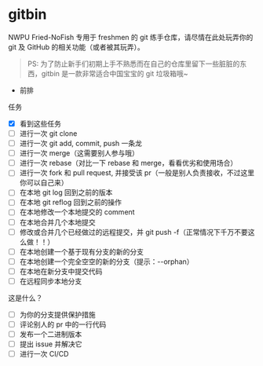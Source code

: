 # gitbin

NWPU Fried-NoFish 专用于 freshmen 的 git 练手仓库，请尽情在此处玩弄你的 git 及 GitHub 的相关功能（或者被其玩弄）。

> PS: 为了防止新手们初期上手不熟悉而在自己的仓库里留下一些脏脏的东西，gitbin 是一款非常适合中国宝宝的 git 垃圾箱哦~

- 前排

任务
- [x] 看到这些任务
- [ ] 进行一次 git clone
- [ ] 进行一次 git add, commit, push 一条龙
- [ ] 进行一次 merge（这需要别人参与哦）
- [ ] 进行一次 rebase（对比一下 rebase 和 merge，看看优劣和使用场合）
- [ ] 进行一次 fork 和 pull request, 并接受该 pr（一般是别人负责接收，不过这里你可以自己来）
- [ ] 在本地 git log 回到之前的版本
- [ ] 在本地 git reflog 回到之前的操作
- [ ] 在本地修改一个本地提交的 comment
- [ ] 在本地合并几个本地提交
- [ ] 修改或合并几个已经做过的远程提交，并 git push -f（正常情况下千万不要这么做！！）
- [ ] 在本地创建一个基于现有分支的新的分支
- [ ] 在本地创建一个完全空空的新的分支（提示：--orphan）
- [ ] 在本地在新分支中提交代码
- [ ] 在远程同步本地分支

这是什么？
- [ ] 为你的分支提供保护措施
- [ ] 评论别人的 pr 中的一行代码
- [ ] 发布一个二进制版本
- [ ] 提出 issue 并解决它
- [ ] 进行一次 CI/CD
